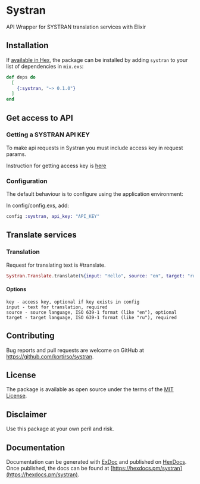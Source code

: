 # Systran

API Wrapper for SYSTRAN translation services with Elixir

## Installation

If [available in Hex](https://hex.pm/docs/publish), the package can be installed
by adding `systran` to your list of dependencies in `mix.exs`:

```elixir
def deps do
  [
    {:systran, "~> 0.1.0"}
  ]
end
```

## Get access to API

### Getting a SYSTRAN API KEY

To make api requests in Systran you must include access key in request params.

Instruction for getting access key is [here](https://platform.systran.net/index)

### Configuration

The default behaviour is to configure using the application environment:

In config/config.exs, add:

```elixir
config :systran, api_key: "API_KEY"
```

## Translate services

### Translation

Request for translating text is #translate.

```elixir
Systran.Translate.translate(%{input: "Hello", source: "en", target: "ru"})
```

#### Options

    key - access key, optional if key exists in config
    input - text for translation, required
    source - source language, ISO 639-1 format (like "en"), optional
    target - target language, ISO 639-1 format (like "ru"), required

## Contributing

Bug reports and pull requests are welcome on GitHub at https://github.com/kortirso/systran.

## License

The package is available as open source under the terms of the [MIT License](http://opensource.org/licenses/MIT).

## Disclaimer

Use this package at your own peril and risk.

## Documentation

Documentation can be generated with [ExDoc](https://github.com/elixir-lang/ex_doc)
and published on [HexDocs](https://hexdocs.pm). Once published, the docs can
be found at [https://hexdocs.pm/systran](https://hexdocs.pm/systran).

